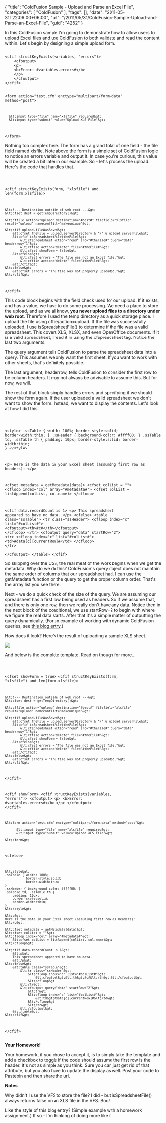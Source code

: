 {
	"title": "ColdFusion Sample - Upload and Parse an Excel File",
	"categories": [
		"ColdFusion"
	],
	"tags": [],
	"date": "2011-05-31T22:06:00+06:00",
	"url": "/2011/05/31/ColdFusion-Sample-Upload-and-Parse-an-Excel-File",
	"guid": "4252"
}

In this ColdFusion sample I'm going to demonstrate how to allow users to upload Excel files and use ColdFusion to both validate and read the content within. Let's begin by designing a simple upload form.
<!--more-->
<p>

<code>
&lt;cfif structKeyExists(variables, "errors")&gt;
	&lt;cfoutput&gt;
	&lt;p&gt;
	&lt;b&gt;Error: #variables.errors#&lt;/b&gt;
	&lt;/p&gt;
	&lt;/cfoutput&gt;
&lt;/cfif&gt;
	
&lt;form action="test.cfm" enctype="multipart/form-data" method="post"&gt;
		  
	  &lt;input type="file" name="xlsfile" required&gt;
	  &lt;input type="submit" value="Upload XLS File"&gt;
		  
&lt;/form&gt;
</code>

<p>

Nothing too complex here. The form has a grand total of one field - the file field named xlsfile. Note above the form is a simple set of ColdFusion logic to notice an errors variable and output it. In case you're curious, this value will be created a bit later in our example. So - let's process the upload. Here's the code that handles that.

<p>

<code>

&lt;cfif structKeyExists(form, "xlsfile") and len(form.xlsfile)&gt;

	&lt;!--- Destination outside of web root ---&gt;
	&lt;cfset dest = getTempDirectory()&gt;

	&lt;cffile action="upload" destination="#dest#" filefield="xlsfile" result="upload" nameconflict="makeunique"&gt;

	&lt;cfif upload.fileWasSaved&gt;
		&lt;cfset theFile = upload.serverDirectory & "/" & upload.serverFile&gt;
		&lt;cfif isSpreadsheetFile(theFile)&gt;
			&lt;cfspreadsheet action="read" src="#theFile#" query="data" headerrow="1"&gt;
			&lt;cffile action="delete" file="#theFile#"&gt;
			&lt;cfset showForm = false&gt;
		&lt;cfelse&gt;
			&lt;cfset errors = "The file was not an Excel file."&gt;
			&lt;cffile action="delete" file="#theFile#"&gt;
		&lt;/cfif&gt;
	&lt;cfelse&gt;
		&lt;cfset errors = "The file was not properly uploaded."&gt;	
	&lt;/cfif&gt;
		
&lt;/cfif&gt;
</code>

<p>

This code block begins with the field check used for our upload. If it exists, and has a value, we have to do some processing. We need a place to store the upload, and as we all know, <b>you never upload files to a directory under web root</b>. Therefore I used the temp directory as a quick storage place. I upload the file using cffile/action=upload. If the file was successfully uploaded, I use isSpreadsheetFile() to determine if the file was a valid spreadsheet. This covers XLS, XLSX, and even OpenOffice documents. If it is a valid spreadsheet, I read it in using the cfspreadsheet tag. Notice the last two arguments.

<p>

The query argument tells ColdFusion to parse the spreadsheet data into a query. This assumes we only want the first sheet. If you want to work with other sheets, that's definitely possible. 

<p>

The last argument, headerrow, tells ColdFusion to consider the first row to be column headers. It may not always be advisable to assume this. But for now, we will. 

<p>

The rest of that block simply handles errors and specifying if we should show the form again. If the user uploaded a valid spreadsheet we don't want to show the form. Instead, we want to display the contents. Let's look at how I did this.

<p>

<code>

&lt;style&gt;
.ssTable { width: 100%; 
		   border-style:solid;
		   border-width:thin;
}
.ssHeader { background-color: #ffff00; }
.ssTable td, .ssTable th { 
	padding: 10px; 
	border-style:solid;
	border-width:thin;
}
&lt;/style&gt;

&lt;p&gt;
Here is the data in your Excel sheet (assuming first row as headers):
&lt;/p&gt;

&lt;cfset metadata = getMetadata(data)&gt;
&lt;cfset colList = ""&gt;
&lt;cfloop index="col" array="#metadata#"&gt;
	&lt;cfset colList = listAppend(colList, col.name)&gt;
&lt;/cfloop&gt;

&lt;cfif data.recordCount is 1&gt;
	&lt;p&gt;
	This spreadsheet appeared to have no data.
	&lt;/p&gt;
&lt;cfelse&gt;
	&lt;table class="ssTable"&gt;
		&lt;tr class="ssHeader"&gt;
			&lt;cfloop index="c" list="#colList#"&gt;
				&lt;cfoutput&gt;&lt;th&gt;#c#&lt;/th&gt;&lt;/cfoutput&gt;
			&lt;/cfloop&gt;
		&lt;/tr&gt;
		&lt;cfoutput query="data" startRow="2"&gt;
			&lt;tr&gt;
			&lt;cfloop index="c" list="#colList#"&gt;
				&lt;td&gt;#data[c][currentRow]#&lt;/td&gt;
			&lt;/cfloop&gt;
			&lt;/tr&gt;					
		&lt;/cfoutput&gt;
	&lt;/table&gt;
&lt;/cfif&gt;
</code>

<p>

So skipping over the CSS, the real meat of the work begins when we get the metadata. Why do we do this? ColdFusion's query object does not maintain the same order of columns that our spreadsheet had. I can use the getMetadata function on the query to get the proper column order. That's the array list you see there.

<p>

Next - we do a quick check of the size of the query. We are assuming our spreadsheet has a first row being used as headers. So if we assume that, and there is only one row, then we really don't have any data. Notice then in the next block of the conditional, we use startRow=2 to begin with where we figure the real data starts. After that it's a simple matter of outputting the query dynamically. (For an example of working with dynamic ColdFusion queries, see <a href="http://www.raymondcamden.com/index.cfm/2011/3/15/Outputting-a-ColdFusion-query-dynamically">this blog entry</a>.) 

<p>

How does it look? Here's the result of uploading a sample XLS sheet.

<p>

<img src="http://static.raymondcamden.com/images/cfjedi/ScreenClip102.png" />

<p>

And below is the complete template. Read on though for more...

<p>

<code>

&lt;cfset showForm = true&gt;
&lt;cfif structKeyExists(form, "xlsfile") and len(form.xlsfile)&gt;

	&lt;!--- Destination outside of web root ---&gt;
	&lt;cfset dest = getTempDirectory()&gt;

	&lt;cffile action="upload" destination="#dest#" filefield="xlsfile" result="upload" nameconflict="makeunique"&gt;

	&lt;cfif upload.fileWasSaved&gt;
		&lt;cfset theFile = upload.serverDirectory & "/" & upload.serverFile&gt;
		&lt;cfif isSpreadsheetFile(theFile)&gt;
			&lt;cfspreadsheet action="read" src="#theFile#" query="data" headerrow="1"&gt;
			&lt;cffile action="delete" file="#theFile#"&gt;
			&lt;cfset showForm = false&gt;
		&lt;cfelse&gt;
			&lt;cfset errors = "The file was not an Excel file."&gt;
			&lt;cffile action="delete" file="#theFile#"&gt;
		&lt;/cfif&gt;
	&lt;cfelse&gt;
		&lt;cfset errors = "The file was not properly uploaded."&gt;	
	&lt;/cfif&gt;
		
&lt;/cfif&gt;

&lt;cfif showForm&gt;
	&lt;cfif structKeyExists(variables, "errors")&gt;
		&lt;cfoutput&gt;
		&lt;p&gt;
		&lt;b&gt;Error: #variables.errors#&lt;/b&gt;
		&lt;/p&gt;
		&lt;/cfoutput&gt;
	&lt;/cfif&gt;
	
	&lt;form action="test.cfm" enctype="multipart/form-data" method="post"&gt;
		  
		  &lt;input type="file" name="xlsfile" required&gt;
		  &lt;input type="submit" value="Upload XLS File"&gt;
		  
	&lt;/form&gt;
&lt;cfelse&gt;

	&lt;style&gt;
	.ssTable { width: 100%; 
			   border-style:solid;
			   border-width:thin;
	}
	.ssHeader { background-color: #ffff00; }
	.ssTable td, .ssTable th { 
		padding: 10px; 
		border-style:solid;
		border-width:thin;
	}
	&lt;/style&gt;
	
	&lt;p&gt;
	Here is the data in your Excel sheet (assuming first row as headers):
	&lt;/p&gt;
	
	&lt;cfset metadata = getMetadata(data)&gt;
	&lt;cfset colList = ""&gt;
	&lt;cfloop index="col" array="#metadata#"&gt;
		&lt;cfset colList = listAppend(colList, col.name)&gt;
	&lt;/cfloop&gt;
	
	&lt;cfif data.recordCount is 1&gt;
		&lt;p&gt;
		This spreadsheet appeared to have no data.
		&lt;/p&gt;
	&lt;cfelse&gt;
		&lt;table class="ssTable"&gt;
			&lt;tr class="ssHeader"&gt;
				&lt;cfloop index="c" list="#colList#"&gt;
					&lt;cfoutput&gt;&lt;th&gt;#c#&lt;/th&gt;&lt;/cfoutput&gt;
				&lt;/cfloop&gt;
			&lt;/tr&gt;
			&lt;cfoutput query="data" startRow="2"&gt;
				&lt;tr&gt;
				&lt;cfloop index="c" list="#colList#"&gt;
					&lt;td&gt;#data[c][currentRow]#&lt;/td&gt;
				&lt;/cfloop&gt;
				&lt;/tr&gt;					
			&lt;/cfoutput&gt;
		&lt;/table&gt;
	&lt;/cfif&gt;
	
&lt;/cfif&gt;	
</code>

<p>

<b>Your Homework!</b>

<p>

Your homework, if you chose to accept it, is to simply take the template and add a checkbox to toggle if the code should assume the first row is the header. It's not as simple as you think. Sure you can just get rid of that attribute, but you also have to update the display as well. Post your code to Pastebin and then share the url.

<p>

<b>Notes</b>

<p>

Why didn't I use the VFS to store the file? I did - but isSpreadsheetFile() always returns false on an XLS file in the VFS. Boo!

<p>

Like the style of this blog entry? (Simple example with a homework assignment.) If so - I'm thinking of doing more like it.